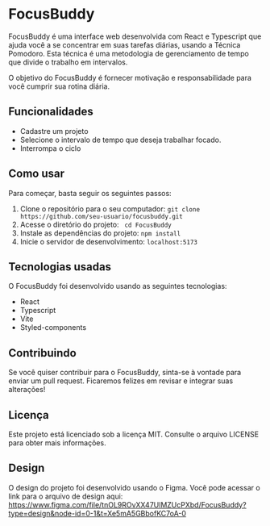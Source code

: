 # FocusBuddy

FocusBuddy é uma interface web desenvolvida com React e Typescript que ajuda você a se concentrar em suas tarefas diárias, usando a Técnica Pomodoro. Esta técnica é uma metodologia de gerenciamento de tempo que divide o trabalho em intervalos.

O objetivo do FocusBuddy é fornecer motivação e responsabilidade para você cumprir sua rotina diária.

## Funcionalidades

- Cadastre um projeto
- Selecione o intervalo de tempo que deseja trabalhar focado.
- Interrompa o ciclo 


## Como usar

Para começar, basta seguir os seguintes passos:

1. Clone o repositório para o seu computador: ```git clone https://github.com/seu-usuario/focusbuddy.git```
2. Acesse o diretório do projeto: ``` cd FocusBuddy```
3. Instale as dependências do projeto: ```npm install```
4. Inicie o servidor de desenvolvimento: ```localhost:5173```

## Tecnologias usadas

O FocusBuddy foi desenvolvido usando as seguintes tecnologias:

- React
- Typescript
- Vite
- Styled-components

## Contribuindo

Se você quiser contribuir para o FocusBuddy, sinta-se à vontade para enviar um pull request. Ficaremos felizes em revisar e integrar suas alterações!

## Licença

Este projeto está licenciado sob a licença MIT. Consulte o arquivo LICENSE para obter mais informações.

## Design

O design do projeto foi desenvolvido usando o Figma. Você pode acessar o link para o arquivo de design aqui: https://www.figma.com/file/tnOL9ROvXX47UlMZUcPXbd/FocusBuddy?type=design&node-id=0-1&t=Xe5mA5GBbofKC7oA-0
